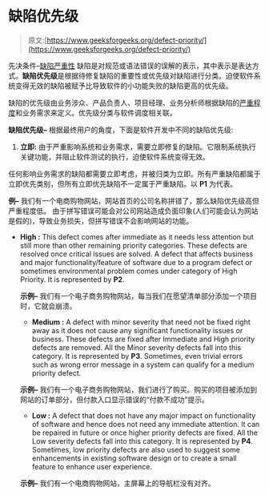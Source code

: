 # 缺陷优先级

> 原文:[https://www.geeksforgeeks.org/defect-priority/](https://www.geeksforgeeks.org/defect-priority/)

先决条件–[缺陷严重性](https://www.geeksforgeeks.org/defect-severity/)
缺陷是对规范或语法错误的误解的表示，其中表示是表达方式。**缺陷优先级**是根据待修复缺陷的重要性或优先级对缺陷进行分类。迫使软件系统变得无效的缺陷被赋予比导致软件的小功能失败的缺陷更高的优先级。

缺陷的优先级由业务涉众、产品负责人、项目经理、业务分析师根据缺陷的[严重程度](https://www.geeksforgeeks.org/defect-severity/)和业务需求来定义。优先级分类与软件调度相关联。

**缺陷优先级–**
根据最终用户的角度，下面是软件开发中不同的缺陷优先级:

1.  **立即:**
    由于严重影响系统和业务需求，需要立即修复的缺陷。它限制系统执行关键功能，并阻止软件测试的执行，迫使软件系统变得无效。

任何影响业务需求的缺陷都需要立即考虑，并被归类为立即。所有严重缺陷都属于立即优先类别，但所有立即优先缺陷不一定属于严重缺陷。以 **P1** 为代表。

**例–**
我们有一个电商购物网站，网站首页的公司名称拼错了，那么缺陷优先级高但严重程度低。
由于拼写错误可能会对公司网站造成负面印象(人们可能会认为网站是假的)，导致业务损失，但拼写错误不会影响网站的功能。

*   **High :**
    This defect comes after immediate as it needs less attention but still more than other remaining priority categories. These defects are resolved once critical issues are solved.
    A defect that affects business and major functionality/feature of software due to a program defect or sometimes environmental problem comes under category of High Priority. It is represented by **P2**.

    **示例–**
    我们有一个电子商务购物网站，每当我们在愿望清单部分添加一个项目时，它就会崩溃。

    *   **Medium :**
    A defect with minor severity that need not be fixed right away as it does not cause any significant functionality issues or business. These defects are fixed after Immediate and High priority defects are removed. All the Minor severity defects fall into this category. It is represented by **P3**.
    Sometimes, even trivial errors such as wrong error message in a system can qualify for a medium priority defect.

    **示例–**
    我们有一个电子商务购物网站，我们进行了购买。购买的项目被添加到网站的订单部分，但付款入口显示错误的“付款不成功”提示。

    *   **Low :**
    A defect that does not have any major impact on functionality of software and hence does not need any immediate attention. It can be repaired in future or once higher priority defects are fixed. All the Low severity defects fall into this category. It is represented by **P4**.
    Sometimes, low priority defects are also used to suggest some enhancements in existing software design or to create a small feature to enhance user experience.

    **示例–**
    我们有一个电商购物网站，主屏幕上的导航栏没有对齐。